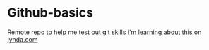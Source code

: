 # Github-basics
Remote repo to help me test out git skills
[i'm learning about this on lynda.com](lynda.com)
